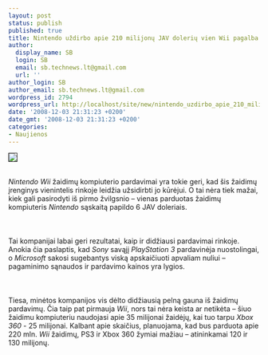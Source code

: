 ```yaml
---
layout: post
status: publish
published: true
title: Nintendo uždirbo apie 210 milijonų JAV dolerių vien Wii pagalba
author:
  display_name: SB
  login: SB
  email: sb.technews.lt@gmail.com
  url: ''
author_login: SB
author_email: sb.technews.lt@gmail.com
wordpress_id: 2794
wordpress_url: http://localhost/site/new/nintendo_uzdirbo_apie_210_milijonu_jav_doleriu_vien_wii_pagalba/
date: '2008-12-03 21:31:23 +0200'
date_gmt: '2008-12-03 21:31:23 +0200'
categories:
- Naujienos
---
```

<div class="imgright"><img src="http://tbn0.google.com/images?q=tbn:Q3bI-XMnBGL9yM:http://news.cnet.com/i/ne/p/2007/wii_396x320.jpg" border="1"></div>
<p><br><i>Nintendo Wii</i> žaidimų kompiuterio pardavimai yra tokie geri, kad šis žaidimų įrenginys vienintelis rinkoje leidžia užsidirbti jo kūrėjui. O tai nėra tiek mažai, kiek gali pasirodyti iš pirmo žvilgsnio – vienas parduotas žaidimų kompiuteris <i>Nintendo</i> sąskaitą papildo 6 JAV doleriais.<br />
<br><br />
<br>Tai kompanijai labai geri rezultatai, kaip ir didžiausi pardavimai rinkoje. Anokia čia paslaptis, kad <i>Sony</i> savąjį <i>PlayStation 3</i> pardavinėja nuostolingai, o <i>Microsoft</i> sakosi sugebantys viską apskaičiuoti apvaliam nuliui – pagaminimo sąnaudos ir pardavimo kainos yra lygios.<br />
<br><br />
<br>Tiesa, minėtos kompanijos vis dėlto didžiausią pelną gauna iš žaidimų pardavimų. Čia taip pat pirmauja <i>Wii</i>, nors tai nėra keista ar netikėta – šiuo žaidimu kompiuteriu naudojasi apie 35 milijonai žaidėjų, kai tuo tarpu <i>Xbox 360</i> - 25 milijonai. Kalbant apie skaičius, planuojama, kad bus parduota apie 220 mln. <i>Wii</i> žaidimų, PS3 ir Xbox 360 žymiai mažiau – atininkamai 120 ir 130 milijonų.<br />
<br><br />
<br><br />
<br></p>
